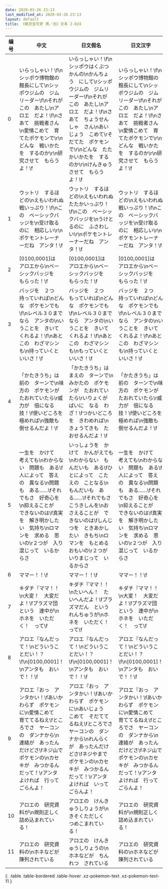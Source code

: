 ```yaml
---
date: 2020-03-26 23:13
last_modified_at: 2020-03-26 23:13
layout: default
title: 《精灵宝可梦 黑／白》文本 2-024
---
```

| 编号 | 中文 | 日文假名 | 日文汉字 |
| ---- | ---- | ---- | --- |
| 0 | いらっしゃい！\f\nシッポウ博物館の　館長にして\nシッポウジムの　ジムリーダー\f\nそれが　この　あたし\nアロエ　だよ！\f\nさあて　挑戦者さん\n愛情こめて　育てたポケモンで\r\nどんな　戦いかたを　するのか\r\n研究させて　もらうよ！\f | いらっしゃい！\f\nシッポウはくぶつかんの\nかんちょう　にして\rシッポウジムの　ジムリーダー\f\nそれが　この　あたし\nアロエ　だよ！\f\nさあて　ちょうせんしゃ　さん\nあいじょう　こめて\rそだてた　ポケモンで\r\nどんな　たたかいかたを　するのか\r\nけんきゅう　させて　もらうよ！\f | いらっしゃい！\f\nシッポウ博物館の　館長にして\nシッポウジムの　ジムリーダー\f\nそれが　この　あたし\nアロエ　だよ！\f\nさあて　挑戦者さん\n愛情こめて　育てたポケモンで\r\nどんな　戦いかたを　するのか\r\n研究させて　もらうよ！\f |
| 1 | ウットリ　するほどの\nえもいわれぬ　戦いっぷり！\f\nこの　ベーシックバッジを\n受け取るのに　相応しい\r\nポケモントレーナーだね　アンタ！\f | ウットリ　するほどの\nえもいわれぬ　たたかいっぷり！\f\nこの　ベーシックバッジを\nうけとるのに　ふさわしい\r\nポケモントレーナーだね　アンタ！\f | ウットリ　するほどの\nえもいわれぬ　戦いっぷり！\f\nこの　ベーシックバッジを\n受け取るのに　相応しい\r\nポケモントレーナーだね　アンタ！\f |
| 2 | [0100,0001]は　アロエから\nベーシックバッジを　もらった！\f | [0100,0001]は　アロエから\nベーシックバッジを　もらった！\f | [0100,0001]は　アロエから\nベーシックバッジを　もらった！\f |
| 3 | バッジを　２つ　持っていれば\nどんな　ポケモンでも\f\nレベル３０までなら　アンタの\nいうことを　きいてくれるよ！\f\nあと　この　わざマシンも\n持っていくと　いいさ！\f | バッジを　２つ　もっていれば\nどんな　ポケモンでも\f\nレベル３０までなら　アンタの\nいうことを　きいてくれるよ！\f\nあと　この　わざマシンも\nもっていくと　いいさ！\f | バッジを　２つ　持っていれば\nどんな　ポケモンでも\f\nレベル３０までなら　アンタの\nいうことを　きいてくれるよ！\f\nあと　この　わざマシンも\n持っていくと　いいさ！\f |
| 4 | 「かたきうち」は　前の　ターンで\n味方の　ポケモンが　たおれていたら\r威力が　倍になる　技！\f使いどころを　極めれば\n強敵も　倒せるんだよ！\f | 「かたきうち」は　まえの　ターンで\nみかたの　ポケモンが　たおれていたら\rいりょくが　ばいに　なる　わざ！\fつかいどころを　きわめれば\nきょうてきも　たおせるんだよ！\f | 「かたきうち」は　前の　ターンで\n味方の　ポケモンが　たおれていたら\r威力が　倍になる　技！\f使いどころを　極めれば\n強敵も　倒せるんだよ！\f |
| 5 | 一生を　かけて　考えても\nわからない　問題も　ある\f人によって　答えの　異なる\n問題も　ある……\fそれでもさ　好奇心を\n抑えることが　できないのは\f真実を　解き明かしたい　気持ち\nロマンを　求める　思いの\r２つが　入り混じって　いるからさ | いっしょうを　かけて　かんがえても\nわからない　もんだいも　ある\fひとによって　こたえの　ことなる\nもんだいも　ある……\fそれでもさ　こうきしんを\nおさえることが　できないのは\fしんじつを　ときあかしたい　きもち\nロマンを　もとめる　おもいの\r２つが　いりまじって　いるからさ | 一生を　かけて　考えても\nわからない　問題も　ある\f人によって　答えの　異なる\n問題も　ある……\fそれでもさ　好奇心を\n抑えることが　できないのは\f真実を　解き明かしたい　気持ち\nロマンを　求める　思いの\r２つが　入り混じって　いるからさ |
| 6 | ママー！！\f | ママー！！\f | ママー！！\f |
| 7 | キダチ『ママ！！\n大変！　大変だよ！\fプラズマ団　という　連中が\nホネを　いただく！　って\f | キダチ『ママ！！\nたいへん！　たいへんだよ！\fプラズマだん　という　れんちゅうが\nホネを　いただく！　って\f | キダチ『ママ！！\n大変！　大変だよ！\fプラズマ団　という　連中が\nホネを　いただく！　って\f |
| 8 | アロエ『なんだって！\nどういうことだい！？\f\n[0100,0001]！\nアンタも　おいで！！\f | アロエ『なんだって！\nどういうことだい！？\f\n[0100,0001]！\nアンタも　おいで！！\f | アロエ『なんだって！\nどういうことだい！？\f\n[0100,0001]！\nアンタも　おいで！！\f |
| 9 | アロエ『おっ　アンタかい！\fあいかわらず　ポケモンに\n愛情こめて　育ててるねえ\fところでさ　ヤーコンの　ダンナから\n連絡が　あったんだけどさ\fネジ山で　ポケモンの\nカセキが　みつかるんだって！\rアンタ　よければ　行ってごらんよ！ | アロエ『おっ　アンタかい！\fあいかわらず　ポケモンに\nあいじょう　こめて　そだててるねえ\fところでさ　ヤーコンの　ダンナから\nれんらくが　あったんだけどさ\fネジやまで　ポケモンの\nカセキが　みつかるんだって！\rアンタ　よければ　いってごらんよ！ | アロエ『おっ　アンタかい！\fあいかわらず　ポケモンに\n愛情こめて　育ててるねえ\fところでさ　ヤーコンの　ダンナから\n連絡が　あったんだけどさ\fネジ山で　ポケモンの\nカセキが　みつかるんだって！\rアンタ　よければ　行ってごらんよ！ |
| 10 | アロエの　研究資料が\n規則正しく　詰め込まれている！ | アロエの　けんきゅうしりょうが\nきそくただしく　つめこまれている！ | アロエの　研究資料が\n規則正しく　詰め込まれている！ |
| 11 | アロエの　研究資料の\nホネなどが　陳列されている | アロエの　けんきゅうしりょうの\nホネなどが　ちんれつ　されている | アロエの　研究資料の\nホネなどが　陳列されている |
{: .table .table-bordered .table-hover .xz-pokemon-text .xz-pokemon-text-11 }